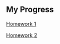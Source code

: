 ## My Progress

[Homework 1 ](https://pjournal.github.io/boun01-Cuneytttt/firstrmd.html)

[Homework 2 ](https://pjournal.github.io/boun01-Cuneytttt/Assignment22.html)
